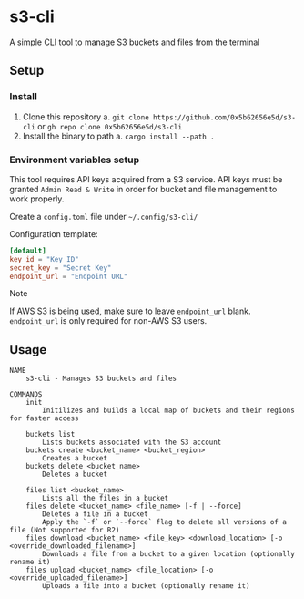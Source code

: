 # s3-cli

A simple CLI tool to manage S3 buckets and files from the terminal

## Setup

### Install

1. Clone this repository
    a. `git clone https://github.com/0x5b62656e5d/s3-cli` or `gh repo clone 0x5b62656e5d/s3-cli`
2. Install the binary to path
    a. `cargo install --path .`

### Environment variables setup

This tool requires API keys acquired from a S3 service. API keys must be granted `Admin Read & Write` in order for bucket and file management to work properly.

Create a `config.toml` file under `~/.config/s3-cli/`

Configuration template:
```toml
[default]
key_id = "Key ID"
secret_key = "Secret Key"
endpoint_url = "Endpoint URL"
```

> [!NOTE]
> If AWS S3 is being used, make sure to leave `endpoint_url` blank. `endpoint_url` is only required for non-AWS S3 users.

## Usage
```
NAME
    s3-cli - Manages S3 buckets and files

COMMANDS
    init
        Initilizes and builds a local map of buckets and their regions for faster access

    buckets list
        Lists buckets associated with the S3 account
    buckets create <bucket_name> <bucket_region>
        Creates a bucket
    buckets delete <bucket_name>
        Deletes a bucket

    files list <bucket_name>
        Lists all the files in a bucket
    files delete <bucket_name> <file_name> [-f | --force]
        Deletes a file in a bucket
        Apply the `-f` or `--force` flag to delete all versions of a file (Not supported for R2)
    files download <bucket_name> <file_key> <download_location> [-o <override_downloaded_filename>]
        Downloads a file from a bucket to a given location (optionally rename it)
    files upload <bucket_name> <file_location> [-o <override_uploaded_filename>]
        Uploads a file into a bucket (optionally rename it)
```